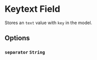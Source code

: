 # Keytext Field

Stores an `text` value with `key` in the model.

## Options

### `separator` `String`
